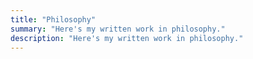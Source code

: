 ```yaml
---
title: "Philosophy"
summary: "Here's my written work in philosophy."
description: "Here's my written work in philosophy."
---
```


